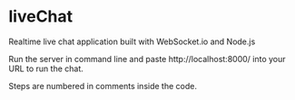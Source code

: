 # liveChat
Realtime live chat application built with WebSocket.io and Node.js

Run the server in command line and paste http://localhost:8000/ into your URL to run the chat.

Steps are numbered in comments inside the code.
